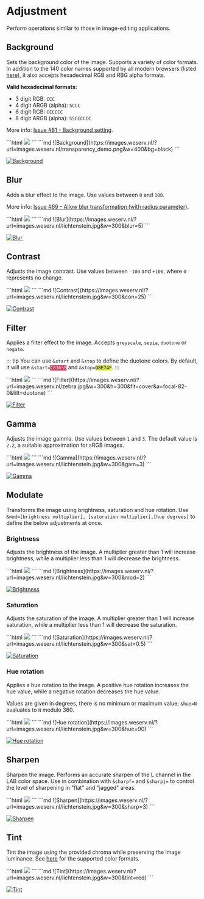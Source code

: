# Adjustment

Perform operations similar to those in image-editing applications.

## Background <Parameter text="&bg="/>

Sets the background color of the image. Supports a variety of color
formats. In addition to the 140 color names supported by all modern browsers (listed [here](supported-colors.md)),
it also accepts hexadecimal RGB and RBG alpha formats.

**Valid hexadecimal formats:**
- 3 digit RGB: `CCC`
- 4 digit ARGB (alpha): `5CCC`
- 6 digit RGB: `CCCCCC`
- 8 digit ARGB (alpha): `55CCCCCC`

More info: [Issue #81 - Background setting](https://github.com/weserv/images/issues/81).

<code-group>
<code-block title="HTML" active>
```html
<img src="//images.weserv.nl/?url=images.weserv.nl/transparency_demo.png&w=400&bg=black">
```
</code-block>

<code-block title="Markdown">
```md
![Background](https://images.weserv.nl/?url=images.weserv.nl/transparency_demo.png&w=400&bg=black)
```
</code-block>
</code-group>

[![Background](/static/transparency_demo.png?w=400&bg=black)](/?url=images.weserv.nl/transparency_demo.png&w=400&bg=black)

## Blur <Parameter text="&blur="/>

Adds a blur effect to the image. Use values between `0` and `100`.

More info: [Issue #69 - Allow blur transformation (with radius parameter)](https://github.com/weserv/images/issues/69).

<code-group>
<code-block title="HTML" active>
```html
<img src="//images.weserv.nl/?url=images.weserv.nl/lichtenstein.jpg&w=300&blur=5">
```
</code-block>

<code-block title="Markdown">
```md
![Blur](https://images.weserv.nl/?url=images.weserv.nl/lichtenstein.jpg&w=300&blur=5)
```
</code-block>
</code-group>

[![Blur](/static/lichtenstein.jpg?w=300&blur=5)](/?url=images.weserv.nl/lichtenstein.jpg&w=300&blur=5)

## Contrast <Parameter text="&con="/>

Adjusts the image contrast. Use values between `-100` and `+100`, where `0` represents no change.

<code-group>
<code-block title="HTML" active>
```html
<img src="//images.weserv.nl/?url=images.weserv.nl/lichtenstein.jpg&w=300&con=25">
```
</code-block>

<code-block title="Markdown">
```md
![Contrast](https://images.weserv.nl/?url=images.weserv.nl/lichtenstein.jpg&w=300&con=25)
```
</code-block>
</code-group>

[![Contrast](/static/lichtenstein.jpg?w=300&con=25)](/?url=images.weserv.nl/lichtenstein.jpg&w=300&con=25)

## Filter <Parameter text="&filt="/>

Applies a filter effect to the image. Accepts `greyscale`, `sepia`, `duotone` or `negate`.

::: tip
You can use `&start` and `&stop` to define the duotone colors. By default, it will use
<code>&start=<span style="background:#C83658;color:white;">C83658</span></code> and
<code>&stop=<span style="background:#D8E74F;color:black;">D8E74F</span></code>.
:::

<code-group>
<code-block title="HTML" active>
```html
<img src="//images.weserv.nl/?url=images.weserv.nl/zebra.jpg&w=300&h=300&fit=cover&a=focal-82-0&filt=duotone">
```
</code-block>

<code-block title="Markdown">
```md
![Filter](https://images.weserv.nl/?url=images.weserv.nl/zebra.jpg&w=300&h=300&fit=cover&a=focal-82-0&filt=duotone)
```
</code-block>
</code-group>

[![Filter](/static/zebra.jpg?w=300&h=300&fit=cover&a=focal-82-0&filt=duotone)](/?url=images.weserv.nl/zebra.jpg&w=300&h=300&fit=cover&a=focal-82-0&filt=duotone)

## Gamma <Parameter text="&gam="/>

Adjusts the image gamma. Use values between `1` and `3`. The default value is `2.2`, a suitable
approximation for sRGB images.

<code-group>
<code-block title="HTML" active>
```html
<img src="//images.weserv.nl/?url=images.weserv.nl/lichtenstein.jpg&w=300&gam=3">
```
</code-block>

<code-block title="Markdown">
```md
![Gamma](https://images.weserv.nl/?url=images.weserv.nl/lichtenstein.jpg&w=300&gam=3)
```
</code-block>
</code-group>

[![Gamma](/static/lichtenstein.jpg?w=300&gam=3)](/?url=images.weserv.nl/lichtenstein.jpg&w=300&gam=3)

## Modulate <Parameter text="&mod="/><Badge text="New!" type="warn" vertical="middle"/>

Transforms the image using brightness, saturation and hue rotation. Use `&mod=[brightness multiplier],
[saturation multiplier],[hue degrees]` to define the below adjustments at once.

### Brightness <Parameter text="&mod="/>

Adjusts the brightness of the image. A multiplier greater than 1 will increase brightness, while a
multiplier less than 1 will decrease the brightness.

<code-group>
<code-block title="HTML" active>
```html
<img src="//images.weserv.nl/?url=images.weserv.nl/lichtenstein.jpg&w=300&mod=2">
```
</code-block>

<code-block title="Markdown">
```md
![Brightness](https://images.weserv.nl/?url=images.weserv.nl/lichtenstein.jpg&w=300&mod=2)
```
</code-block>
</code-group>

[![Brightness](/static/lichtenstein.jpg?w=300&mod=2)](/?url=images.weserv.nl/lichtenstein.jpg&w=300&mod=2)

### Saturation <Parameter text="&sat="/>

Adjusts the saturation of the image. A multiplier greater than 1 will increase saturation, while a multiplier
less than 1 will decrease the saturation.

<code-group>
<code-block title="HTML" active>
```html
<img src="//images.weserv.nl/?url=images.weserv.nl/lichtenstein.jpg&w=300&sat=0.5">
```
</code-block>

<code-block title="Markdown">
```md
![Saturation](https://images.weserv.nl/?url=images.weserv.nl/lichtenstein.jpg&w=300&sat=0.5)
```
</code-block>
</code-group>

[![Saturation](/static/lichtenstein.jpg?w=300&sat=0.5)](/?url=images.weserv.nl/lichtenstein.jpg&w=300&sat=0.5)

### Hue rotation <Parameter text="&hue="/>

Applies a hue rotation to the image. A positive hue rotation increases the hue value, while a negative
rotation decreases the hue value.

Values are given in degrees, there is no minimum or maximum value; `&hue=N` evaluates to `N` modulo
360.

<code-group>
<code-block title="HTML" active>
```html
<img src="//images.weserv.nl/?url=images.weserv.nl/lichtenstein.jpg&w=300&hue=90">
```
</code-block>

<code-block title="Markdown">
```md
![Hue rotation](https://images.weserv.nl/?url=images.weserv.nl/lichtenstein.jpg&w=300&hue=90)
```
</code-block>
</code-group>

[![Hue rotation](/static/lichtenstein.jpg?w=300&hue=90)](/?url=images.weserv.nl/lichtenstein.jpg&w=300&hue=90)

## Sharpen <Parameter text="&sharp="/>

Sharpen the image. Performs an accurate sharpen of the L channel in the LAB color space. Use in combination with
`&sharpf=` and `&sharpj=` to control the level of sharpening in "flat" and "jagged" areas.

<code-group>
<code-block title="HTML" active>
```html
<img src="//images.weserv.nl/?url=images.weserv.nl/lichtenstein.jpg&w=300&sharp=3">
```
</code-block>

<code-block title="Markdown">
```md
![Sharpen](https://images.weserv.nl/?url=images.weserv.nl/lichtenstein.jpg&w=300&sharp=3)
```
</code-block>
</code-group>

[![Sharpen](/static/lichtenstein.jpg?w=300&sharp=3)](/?url=images.weserv.nl/lichtenstein.jpg&w=300&sharp=3)

## Tint <Parameter text="&tint="/><Badge text="New!" type="warn" vertical="middle"/>

Tint the image using the provided chroma while preserving the image luminance. See [here](adjustment.md#background)
for the supported color formats.

<code-group>
<code-block title="HTML" active>
```html
<img src="//images.weserv.nl/?url=images.weserv.nl/lichtenstein.jpg&w=300&tint=red">
```
</code-block>

<code-block title="Markdown">
```md
![Tint](https://images.weserv.nl/?url=images.weserv.nl/lichtenstein.jpg&w=300&tint=red)
```
</code-block>
</code-group>

[![Tint](/static/lichtenstein.jpg?w=300&tint=red)](/?url=images.weserv.nl/lichtenstein.jpg&w=300&tint=red)
